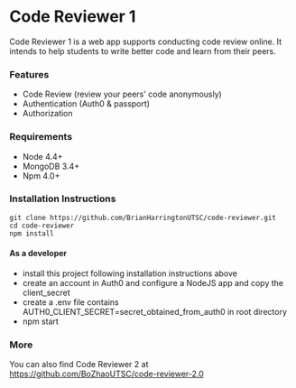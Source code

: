 # Code Reviewer 1

Code Reviewer 1 is a web app supports conducting code review online. It intends to help students to write better code and learn from their peers.


### Features
- Code Review (review your peers' code anonymously)
- Authentication (Auth0 & passport)
- Authorization


### Requirements
- Node 4.4+
- MongoDB 3.4+
- Npm 4.0+


### Installation Instructions
```
git clone https://github.com/BrianHarringtonUTSC/code-reviewer.git
cd code-reviewer
npm install
```

#### As a developer
-   install this project following installation instructions above
-   create an account in Auth0 and configure a NodeJS app and copy the client_secret
-   create a .env file contains AUTH0_CLIENT_SECRET=secret_obtained_from_auth0 in root directory
-   npm start


### More

You can also find Code Reviewer 2 at https://github.com/BoZhaoUTSC/code-reviewer-2.0
